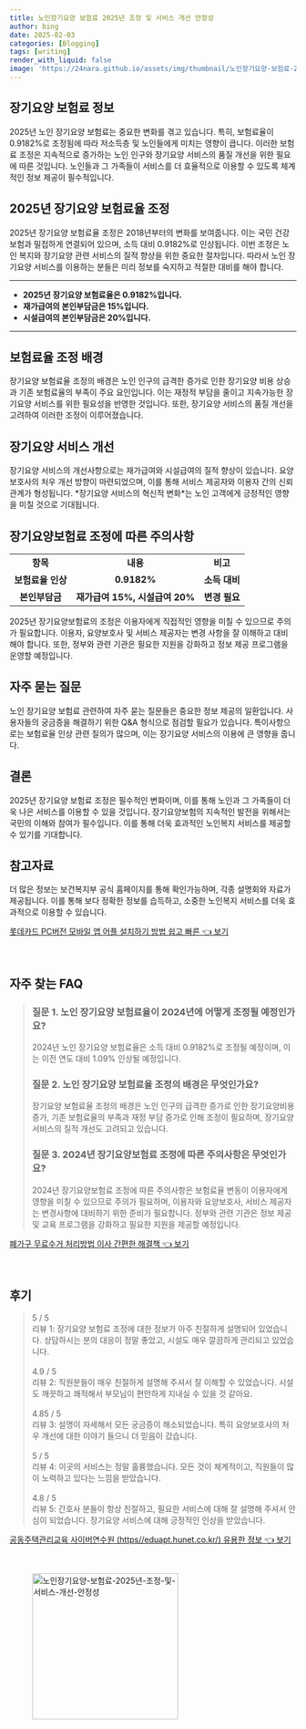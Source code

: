 ```yaml
---
title: 노인장기요양 보험료 2025년 조정 및 서비스 개선 안정성
author: bing
date: 2025-02-03
categories: [Blogging]
tags: [writing]
render_with_liquid: false
image: 'https://24nara.github.io/assets/img/thumbnail/노인장기요양-보험료-2025년-조정-및-서비스-개선-안정성.webp'
---
```



<h2 id='장기요양 보험료 정보'>장기요양 보험료 정보</h2>

<p>2025년 노인 장기요양 보험료는 중요한 변화를 겪고 있습니다. 특히, 보험료율이 0.9182%로 조정됨에 따라 저소득층 및 노인들에게 미치는 영향이 큽니다. 이러한 보험료 조정은 지속적으로 증가하는 노인 인구와 장기요양 서비스의 품질 개선을 위한 필요에 따른 것입니다. 노인들과 그 가족들이 서비스를 더 효율적으로 이용할 수 있도록 체계적인 정보 제공이 필수적입니다.</p>

<h2 id='2025년 장기요양 보험료율 조정'>2025년 장기요양 보험료율 조정</h2>

<p>2025년 장기요양 보험료율 조정은 2018년부터의 변화를 보여줍니다. 이는 국민 건강보험과 밀접하게 연결되어 있으며, 소득 대비 0.9182%로 인상됩니다. 이번 조정은 노인 복지와 장기요양 관련 서비스의 질적 향상을 위한 중요한 절차입니다. 따라서 노인 장기요양 서비스를 이용하는 분들은 미리 정보를 숙지하고 적절한 대비를 해야 합니다.</p>

<hr />

<ul>
    <li><b>2025년 장기요양 보험료율은 0.9182%입니다.</b></li>
    <li><b>재가급여의 본인부담금은 15%입니다.</b></li>
    <li><b>시설급여의 본인부담금은 20%입니다.</b></li>
</ul>

<hr />

<h2 id='보험료율 조정 배경'>보험료율 조정 배경</h2>

<p>장기요양 보험료율 조정의 배경은 노인 인구의 급격한 증가로 인한 장기요양 비용 상승과 기존 보험료율의 부족이 주요 요인입니다. 이는 재정적 부담을 줄이고 지속가능한 장기요양 서비스를 위한 필요성을 반영한 것입니다. 또한, 장기요양 서비스의 품질 개선을 고려하여 이러한 조정이 이루어졌습니다.</p>

<h2 id='장기요양 서비스 개선'>장기요양 서비스 개선</h2>

<p>장기요양 서비스의 개선사항으로는 재가급여와 시설급여의 질적 향상이 있습니다. 요양보호사의 처우 개선 방향이 마련되었으며, 이를 통해 서비스 제공자와 이용자 간의 신뢰 관계가 형성됩니다. *장기요양 서비스의 혁신적 변화*는 노인 고객에게 긍정적인 영향을 미칠 것으로 기대됩니다.</p>

<h2 id='장기요양보험료 조정에 따른 주의사항'>장기요양보험료 조정에 따른 주의사항</h2>

<table>
    <tr>
        <td style="text-align: center; height: 17px;"><b>항목</b></td>
        <td style="text-align: center; height: 17px;"><b>내용</b></td>
        <td style="text-align: center; height: 17px;"><b>비고</b></td>
    </tr>
    <tr>
        <td style="text-align: center; height: 17px;"><b>보험료율 인상</b></td>
        <td style="text-align: center; height: 17px;"><b>0.9182%</b></td>
        <td style="text-align: center; height: 17px;"><b>소득 대비</b></td>
    </tr>
    <tr>
        <td style="text-align: center; height: 17px;"><b>본인부담금</b></td>
        <td style="text-align: center; height: 17px;"><b>재가급여 15%, 시설급여 20%</b></td>
        <td style="text-align: center; height: 17px;"><b>변경 필요</b></td>
    </tr>
</table>

<p>2025년 장기요양보험료의 조정은 이용자에게 직접적인 영향을 미칠 수 있으므로 주의가 필요합니다. 이용자, 요양보호사 및 서비스 제공자는 변경 사항을 잘 이해하고 대비 해야 합니다. 또한, 정부와 관련 기관은 필요한 지원을 강화하고 정보 제공 프로그램을 운영할 예정입니다.</p>

<h2 id='Q&A'>자주 묻는 질문</h2>

<p>노인 장기요양 보험료 관련하여 자주 묻는 질문들은 중요한 정보 제공의 일환입니다. 사용자들의 궁금증을 해결하기 위한 Q&A 형식으로 점검할 필요가 있습니다. 특이사항으로는 보험료율 인상 관련 질의가 많으며, 이는 장기요양 서비스의 이용에 큰 영향을 줍니다.</p>

<h2 id='결론'>결론</h2>

<p>2025년 장기요양 보험료 조정은 필수적인 변화이며, 이를 통해 노인과 그 가족들이 더욱 나은 서비스를 이용할 수 있을 것입니다. 장기요양보험의 지속적인 발전을 위해서는 국민의 이해와 참여가 필수입니다. 이를 통해 더욱 효과적인 노인복지 서비스를 제공할 수 있기를 기대합니다.</p>

<h2 id='참고자료'>참고자료</h2>

<p>더 많은 정보는 보건복지부 공식 홈페이지를 통해 확인가능하며, 각종 설명회와 자료가 제공됩니다. 이를 통해 보다 정확한 정보를 습득하고, 소중한 노인복지 서비스를 더욱 효과적으로 이용할 수 있습니다.</p>


<p><a class="click-button" title="롯데카드 PC버전 모바일 앱 어플 설치하기 방법 쉽고 빠른" href="https://24nara.github.io/posts/%EB%A1%AF%EB%8D%B0%EC%B9%B4%EB%93%9C-PC%EB%B2%84%EC%A0%84-%EB%AA%A8%EB%B0%94%EC%9D%BC-%EC%95%B1-%EC%96%B4%ED%94%8C-%EC%84%A4%EC%B9%98%ED%95%98%EA%B8%B0-%EB%B0%A9%EB%B2%95-%EC%89%BD%EA%B3%A0-%EB%B9%A0%EB%A5%B8/" rel="dofollow">롯데카드 PC버전 모바일 앱 어플 설치하기 방법 쉽고 빠른 👈 보기</a></p><br>
<h2 id='자주_찾는_FAQ'>자주 찾는 FAQ</h2>
<div itemscope="" itemtype="https://schema.org/FAQPage"> 
<blockquote> 
<div itemscope="" itemprop="mainEntity" itemtype="https://schema.org/Question"> 
<h3 itemprop="name">질문 1. 노인 장기요양 보험료율이 2024년에 어떻게 조정될 예정인가요?</h3> 
<div itemscope="" itemprop="acceptedAnswer" itemtype="https://schema.org/Answer"> 
<span itemprop="text"> 
<p>2024년 노인 장기요양 보험료율은 소득 대비 0.9182%로 조정될 예정이며, 이는 이전 연도 대비 1.09% 인상될 예정입니다.</p> 
</span> 
</div> 
</div> 
<div itemscope="" itemprop="mainEntity" itemtype="https://schema.org/Question"> 
<h3 itemprop="name">질문 2. 노인 장기요양 보험료율 조정의 배경은 무엇인가요?</h3> 
<div itemscope="" itemprop="acceptedAnswer" itemtype="https://schema.org/Answer"> 
<span itemprop="text"> 
<p>장기요양 보험료율 조정의 배경은 노인 인구의 급격한 증가로 인한 장기요양비용 증가, 기존 보험료율의 부족과 재정 부담 증가로 인해 조정이 필요하며, 장기요양 서비스의 질적 개선도 고려되고 있습니다.</p> 
</span> 
</div> 
</div> 
<div itemscope="" itemprop="mainEntity" itemtype="https://schema.org/Question"> 
<h3 itemprop="name">질문 3. 2024년 장기요양보험료 조정에 따른 주의사항은 무엇인가요?</h3> 
<div itemscope="" itemprop="acceptedAnswer" itemtype="https://schema.org/Answer"> 
<span itemprop="text"> 
<p>2024년 장기요양보험료 조정에 따른 주의사항은 보험료율 변동이 이용자에게 영향을 미칠 수 있으므로 주의가 필요하며, 이용자와 요양보호사, 서비스 제공자는 변경사항에 대비하기 위한 준비가 필요합니다. 정부와 관련 기관은 정보 제공 및 교육 프로그램을 강화하고 필요한 지원을 제공할 예정입니다.</p> 
</span> 
</div> 
</div> 
</blockquote> 
</div>
<p><a class="click-button" title="폐가구 무료수거 처리방법 이사 간편한 해결책" href="https://24nara.github.io/posts/%ED%8F%90%EA%B0%80%EA%B5%AC-%EB%AC%B4%EB%A3%8C%EC%88%98%EA%B1%B0-%EC%B2%98%EB%A6%AC%EB%B0%A9%EB%B2%95-%EC%9D%B4%EC%82%AC-%EA%B0%84%ED%8E%B8%ED%95%9C-%ED%95%B4%EA%B2%B0%EC%B1%85/" rel="dofollow">폐가구 무료수거 처리방법 이사 간편한 해결책 👈 보기</a></p><br>
<h2 id='후기'>후기</h2>
<div itemscope itemtype="https://schema.org/Product">
  <blockquote>
  <div itemprop="review" itemscope itemtype="https://schema.org/Review">
      <div itemprop="reviewRating" itemscope itemtype="https://schema.org/Rating"> <span itemprop="ratingValue">5</span> / <span itemprop="bestRating">5</span> </div>
      <span itemprop="reviewBody">리뷰 1: 장기요양 보험료 조정에 대한 정보가 아주 친절하게 설명되어 있었습니다. 상담하시는 분의 대응이 정말 좋았고, 시설도 매우 깔끔하게 관리되고 있었습니다.</span>
  </div>
  <br>
  <div itemprop="review" itemscope itemtype="https://schema.org/Review">
      <div itemprop="reviewRating" itemscope itemtype="https://schema.org/Rating"> <span itemprop="ratingValue">4.9</span> / <span itemprop="bestRating">5</span> </div>
      <span itemprop="reviewBody">리뷰 2: 직원분들이 매우 친절하게 설명해 주셔서 잘 이해할 수 있었습니다. 시설도 깨끗하고 쾌적해서 부모님이 편안하게 지내실 수 있을 것 같아요.</span>
  </div>
  <br>
  <div itemprop="review" itemscope itemtype="https://schema.org/Review">
      <div itemprop="reviewRating" itemscope itemtype="https://schema.org/Rating"> <span itemprop="ratingValue">4.85</span> / <span itemprop="bestRating">5</span> </div>
      <span itemprop="reviewBody">리뷰 3: 설명이 자세해서 모든 궁금증이 해소되었습니다. 특히 요양보호사의 처우 개선에 대한 이야기 들으니 더 믿음이 갔습니다.</span>
  </div>
  <br>
  <div itemprop="review" itemscope itemtype="https://schema.org/Review">
      <div itemprop="reviewRating" itemscope itemtype="https://schema.org/Rating"> <span itemprop="ratingValue">5</span> / <span itemprop="bestRating">5</span> </div>
      <span itemprop="reviewBody">리뷰 4: 이곳의 서비스는 정말 훌륭했습니다. 모든 것이 체계적이고, 직원들이 많이 노력하고 있다는 느낌을 받았습니다.</span>
  </div>
  <br>
  <div itemprop="review" itemscope itemtype="https://schema.org/Review">
      <div itemprop="reviewRating" itemscope itemtype="https://schema.org/Rating"> <span itemprop="ratingValue">4.8</span> / <span itemprop="bestRating">5</span> </div>
      <span itemprop="reviewBody">리뷰 5: 간호사 분들이 항상 친절하고, 필요한 서비스에 대해 잘 설명해 주셔서 안심이 되었습니다. 장기요양 서비스에 대해 긍정적인 인상을 받았습니다.</span>
  </div>
  </blockquote>
</div>
<p><a class="click-button" title="공동주택관리교육 사이버연수원 (https//eduapt.hunet.co.kr/) 유용한 정보" href="https://24nara.github.io/posts/%EA%B3%B5%EB%8F%99%EC%A3%BC%ED%83%9D%EA%B4%80%EB%A6%AC%EA%B5%90%EC%9C%A1-%EC%82%AC%EC%9D%B4%EB%B2%84%EC%97%B0%EC%88%98%EC%9B%90-(httpseduapt.hunet.co.kr)-%EC%9C%A0%EC%9A%A9%ED%95%9C-%EC%A0%95%EB%B3%B4/" rel="dofollow">공동주택관리교육 사이버연수원 (https//eduapt.hunet.co.kr/) 유용한 정보 👈 보기</a></p><br>
<figure class="image"><img src="https://24nara.github.io/assets/img/thumbnail/노인장기요양-보험료-2025년-조정-및-서비스-개선-안정성.webp" alt="노인장기요양-보험료-2025년-조정-및-서비스-개선-안정성" width="256" height="256"></figure>